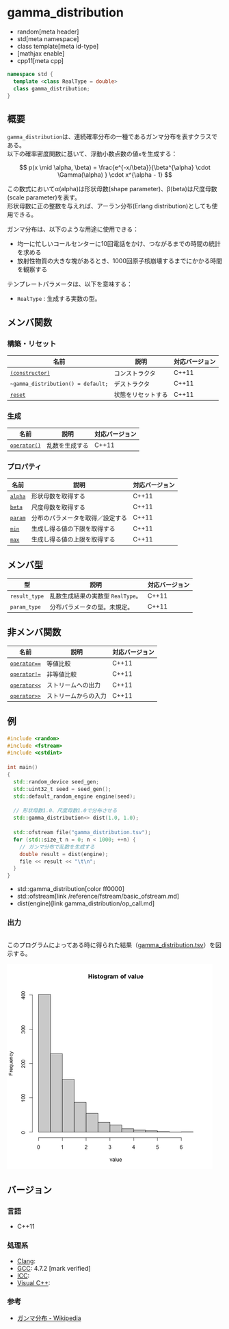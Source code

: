 # gamma_distribution
* random[meta header]
* std[meta namespace]
* class template[meta id-type]
* [mathjax enable]
* cpp11[meta cpp]

```cpp
namespace std {
  template <class RealType = double>
  class gamma_distribution;
}
```

## 概要
`gamma_distribution`は、連続確率分布の一種であるガンマ分布を表すクラスである。  
以下の確率密度関数に基いて、浮動小数点数の値`x`を生成する：

$$ p(x \mid \alpha, \beta) = \frac{e^{-x/\beta}}{\beta^{\alpha} \cdot \Gamma(\alpha) } \cdot x^{\alpha - 1} $$

この数式においてα(alpha)は形状母数(shape parameter)、β(beta)は尺度母数(scale parameter)を表す。  
形状母数に正の整数を与えれば、アーラン分布(Erlang distribution)としても使用できる。  


ガンマ分布は、以下のような用途に使用できる：

- 均一に忙しいコールセンターに10回電話をかけ、つながるまでの時間の統計を求める
- 放射性物質の大きな塊があるとき、1000回原子核崩壊するまでにかかる時間を観察する


テンプレートパラメータは、以下を意味する：

- `RealType` : 生成する実数の型。


## メンバ関数
### 構築・リセット

| 名前 | 説明 | 対応バージョン |
|---------------------------------------------------------------|--------------------|-------|
| [`(constructor)`](gamma_distribution/op_constructor.md)     | コンストラクタ     | C++11 |
| `~gamma_distribution() = default;`                            | デストラクタ       | C++11 |
| [`reset`](gamma_distribution/reset.md)                      | 状態をリセットする | C++11 |


### 生成

| 名前 | 説明 | 対応バージョン |
|-------------------------------------------------|----------------|-------|
| [`operator()`](gamma_distribution/op_call.md) | 乱数を生成する | C++11 |


### プロパティ

| 名前 | 説明 | 対応バージョン |
|------------------------------------------|----------------------------------|-------|
| [`alpha`](gamma_distribution/alpha.md) | 形状母数を取得する   | C++11 |
| [`beta`](gamma_distribution/beta.md)   | 尺度母数を取得する | C++11 |
| [`param`](gamma_distribution/param.md) | 分布のパラメータを取得／設定する | C++11 |
| [`min`](gamma_distribution/min.md)     | 生成し得る値の下限を取得する   | C++11 |
| [`max`](gamma_distribution/max.md)     | 生成し得る値の上限を取得する   | C++11 |


## メンバ型

| 型 | 説明 | 対応バージョン |
|---------------|-------------------|-------|
| `result_type` | 乱数生成結果の実数型 `RealType`。 | C++11 |
| `param_type`  | 分布パラメータの型。未規定。 | C++11 |


## 非メンバ関数

| 名前 | 説明 | 対応バージョン |
|------------------------------------------------------|----------------------|-------|
| [`operator==`](gamma_distribution/op_equal.md)     | 等値比較             | C++11 |
| [`operator!=`](gamma_distribution/op_not_equal.md) | 非等値比較           | C++11 |
| [`operator<<`](gamma_distribution/op_ostream.md)   | ストリームへの出力   | C++11 |
| [`operator>>`](gamma_distribution/op_istream.md)   | ストリームからの入力 | C++11 |


## 例
```cpp example
#include <random>
#include <fstream>
#include <cstdint>

int main()
{
  std::random_device seed_gen;
  std::uint32_t seed = seed_gen();
  std::default_random_engine engine(seed);

  // 形状母数1.0、尺度母数1.0で分布させる
  std::gamma_distribution<> dist(1.0, 1.0);

  std::ofstream file("gamma_distribution.tsv");
  for (std::size_t n = 0; n < 1000; ++n) {
    // ガンマ分布で乱数を生成する
    double result = dist(engine);
    file << result << "\t\n";
  }
}
```
* std::gamma_distribution[color ff0000]
* std::ofstream[link /reference/fstream/basic_ofstream.md]
* dist(engine)[link gamma_distribution/op_call.md]

### 出力
```
```

このプログラムによってある時に得られた結果（[gamma_distribution.tsv](https://raw.githubusercontent.com/cpprefjp/image/master/reference/random/gamma_distribution/gamma_distribution.tsv)）を図示する。 

![](https://raw.githubusercontent.com/cpprefjp/image/master/reference/random/gamma_distribution/gamma_distribution.png)

## バージョン
### 言語
- C++11

### 処理系
- [Clang](/implementation.md#clang): 
- [GCC](/implementation.md#gcc): 4.7.2 [mark verified]
- [ICC](/implementation.md#icc): 
- [Visual C++](/implementation.md#visual_cpp): 

### 参考
- [ガンマ分布 - Wikipedia](https://ja.wikipedia.org/wiki/ガンマ分布)
